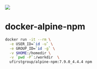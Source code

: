 [![](https://images.microbadger.com/badges/image/ufirstgroup/alpine-npm.svg)](https://microbadger.com/images/ufirstgroup/alpine-npm "Get your own image badge on microbadger.com")

# docker-alpine-npm

```bash
docker run -it --rm \
  -e USER_ID=`id -u` \
  -e GROUP_ID=`id -g` \
  -v $HOME:/homedir \
  -v `pwd -P`:/workdir  \
  ufirstgroup/alpine-npm:7.9.0_4.4.4 npm
```

